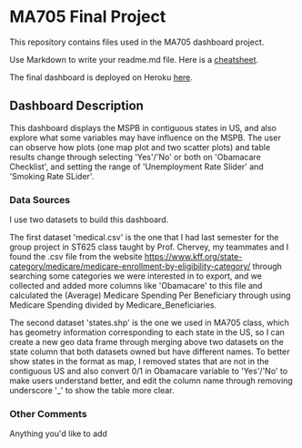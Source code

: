 # MA705 Final Project

This repository contains files used in the MA705 dashboard project.

Use Markdown to write your readme.md file.  Here is a [cheatsheet](https://www.markdownguide.org/cheat-sheet/).

The final dashboard is deployed on Heroku [here](https://ma705bostonuniversities.herokuapp.com).

## Dashboard Description

This dashboard displays the MSPB in contiguous states in US, and also explore what some variables may have influence on the MSPB.
The user can observe how plots (one map plot and two scatter plots) and table results change through selecting 'Yes'/'No' or both on 'Obamacare Checklist', and setting the range of 'Unemployment Rate Slider' and 'Smoking Rate SLider'.


### Data Sources

I use two datasets to build this dashboard.

The first dataset 'medical.csv' is the one that I had last semester for the group project in ST625 class taught by Prof. Chervey, 
my teammates and I found the .csv file from the website https://www.kff.org/state-category/medicare/medicare-enrollment-by-eligibility-category/
through searching some categories we were interested in to export, and we collected and added more columns like 'Obamacare' to this 
file and calculated the (Average) Medicare Spending Per Beneficiary through using Medicare Spending divided by Medicare_Beneficiaries.

The second dataset 'states.shp' is the one we used in MA705 class, which has geometry information corresponding to each state in the US, 
so I can create a new geo data frame through merging above two datasets on the state column that both datasets owned but have different names.
To better show states in the format as map, I removed states that are not in the contiguous US and also convert 0/1 in Obamacare variable to 'Yes'/'No' to make users understand better, and edit the column name through removing underscore '_' to show the table more clear.


### Other Comments

Anything you'd like to add
